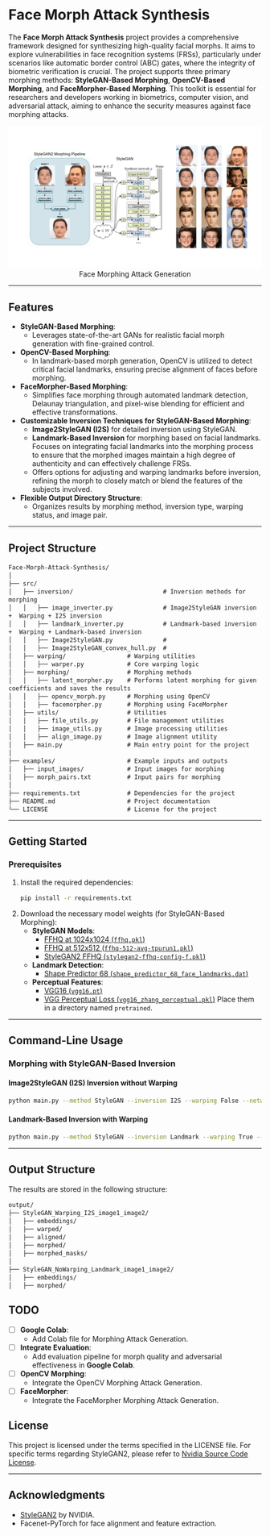 
# Face Morph Attack Synthesis

The **Face Morph Attack Synthesis** project provides a comprehensive framework designed for synthesizing high-quality facial morphs. It aims to explore vulnerabilities in face recognition systems (FRSs), particularly under scenarios like automatic border control (ABC) gates, where the integrity of biometric verification is crucial. The project supports three primary morphing methods: **StyleGAN-Based Morphing**, **OpenCV-Based Morphing**, and **FaceMorpher-Based Morphing**. This toolkit is essential for researchers and developers working in biometrics, computer vision, and adversarial attack, aiming to enhance the security measures against face morphing attacks.



<p align="center">
<img src="docs/morph.gif" width="900px"/>
<br>
Face Morphing Attack Generation 
</p>


---

## Features

- **StyleGAN-Based Morphing**:
  - Leverages state-of-the-art GANs for realistic facial morph generation with fine-grained control.
- **OpenCV-Based Morphing**:
  - In landmark-based morph generation, OpenCV is utilized to detect critical facial landmarks, ensuring precise alignment of faces before morphing.
- **FaceMorpher-Based Morphing**:
  - Simplifies face morphing through automated landmark detection, Delaunay triangulation, and pixel-wise blending for efficient and effective transformations.
- **Customizable Inversion Techniques for StyleGAN-Based Morphing**:
  - **Image2StyleGAN (I2S)** for detailed inversion using StyleGAN.
  - **Landmark-Based Inversion** for morphing based on facial landmarks. Focuses on integrating facial landmarks into the morphing process to ensure that the morphed images maintain a high degree of authenticity and can effectively challenge FRSs.
  - Offers options for adjusting and warping landmarks before inversion, refining the morph to closely match or blend the features of the subjects involved.
- **Flexible Output Directory Structure**:
  - Organizes results by morphing method, inversion type, warping status, and image pair.

---

## Project Structure

```plaintext
Face-Morph-Attack-Synthesis/
│
├── src/
│   ├── inversion/                         # Inversion methods for morphing
│   │   ├── image_inverter.py              # Image2StyleGAN inversion  +  Warping + I2S inversion
│   │   ├── landmark_inverter.py           # Landmark-based inversion +  Warping + Landmark-based inversion
│   │   ├── Image2StyleGAN.py              #  
│   │   ├── Image2StyleGAN_convex_hull.py  # 
│   ├── warping/                 # Warping utilities
│   │   ├── warper.py            # Core warping logic
│   ├── morphing/                # Morphing methods
│   │   ├── latent_morpher.py    # Performs latent morphing for given coefficients and saves the results
│   │   ├── opencv_morph.py      # Morphing using OpenCV 
│   │   ├── facemorpher.py       # Morphing using FaceMorpher
│   ├── utils/                   # Utilities
│   │   ├── file_utils.py        # File management utilities
│   │   ├── image_utils.py       # Image processing utilities
│   │   ├── align_image.py       # Image alignment utility
│   ├── main.py                  # Main entry point for the project
│
├── examples/                    # Example inputs and outputs
│   ├── input_images/            # Input images for morphing
│   ├── morph_pairs.txt          # Input pairs for morphing
│
├── requirements.txt             # Dependencies for the project
├── README.md                    # Project documentation
└── LICENSE                      # License for the project
```
 
---


## Getting Started

### Prerequisites
1. Install the required dependencies:
   ```bash
   pip install -r requirements.txt
   ```
2. Download the necessary model weights (for StyleGAN-Based Morphing):
   - **StyleGAN Models**:
     - [FFHQ at 1024x1024 (`ffhq.pkl`)](https://path-to-models/ffhq.pkl)
     - [FFHQ at 512x512 (`ffhq-512-avg-tpurun1.pkl`)](https://path-to-models/ffhq-512-avg-tpurun1.pkl)
     - [StyleGAN2 FFHQ (`stylegan2-ffhq-config-f.pkl`)](https://path-to-models/stylegan2-ffhq-config-f.pkl)
   - **Landmark Detection**:
     - [Shape Predictor 68 (`shape_predictor_68_face_landmarks.dat`)](https://path-to-models/shape_predictor_68_face_landmarks.dat)
   - **Perceptual Features**:
     - [VGG16 (`vgg16.pt`)](https://path-to-models/vgg16.pt)
     - [VGG Perceptual Loss (`vgg16_zhang_perceptual.pkl`)](https://path-to-models/vgg16_zhang_perceptual.pkl)
   Place them in a directory named `pretrained`.

---

## Command-Line Usage

### Morphing with StyleGAN-Based Inversion

#### Image2StyleGAN (I2S) Inversion without Warping
```bash
python main.py --method StyleGAN --inversion I2S --warping False --network ./pretrained/ffhq.pkl --num_steps 1000 --output_dir output
```

#### Landmark-Based Inversion with Warping
```bash
python main.py --method StyleGAN --inversion Landmark --warping True --network ./pretrained/ffhq.pkl --num_steps 1000 --output_dir output
```

---

## Output Structure

The results are stored in the following structure:

```plaintext
output/
├── StyleGAN_Warping_I2S_image1_image2/
│   ├── embeddings/
│   ├── warped/
│   ├── aligned/
│   ├── morphed/
│   ├── morphed_masks/
│
├── StyleGAN_NoWarping_Landmark_image1_image2/
│   ├── embeddings/
│   ├── morphed/
```

## TODO
- [ ] **Google Colab**:
  - Add Colab file for Morphing Attack Generation.
- [ ] **Integrate Evaluation**:
  - Add evaluation pipeline for morph quality and adversarial effectiveness in **Google Colab**.
- [ ] **OpenCV Morphing**:
  - Integrate the OpenCV Morphing Attack Generation.
- [ ] **FaceMorpher**:
  - Integrate the FaceMorpher Morphing Attack Generation.




## License

This project is licensed under the terms specified in the LICENSE file. For specific terms regarding StyleGAN2, please refer to [Nvidia Source Code License](https://nvlabs.github.io/stylegan2-ada-pytorch/license.html).

---

## Acknowledgments

- [StyleGAN2](https://github.com/NVlabs/stylegan2-ada-pytorch) by NVIDIA.
- Facenet-PyTorch for face alignment and feature extraction.